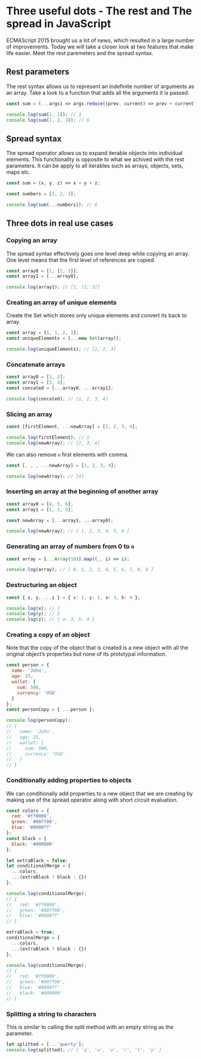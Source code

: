 # Three useful dots - The rest and The spread in JavaScript

ECMAScript 2015 brought us a lot of news, which resulted in a large number of improvements. Today we will take a closer look at two features that make life easier. Meet the rest paremeters and the spread syntax.

## Rest parameters

The rest syntax allows us to represent an indefinite number of arguments as an array. Take a look to a function that adds all the arguments it is passed.

```js
const sum = (...args) => args.reduce((prev, current) => prev + current);

console.log(sum(1, 2)); // 3
console.log(sum(1, 2, 3)); // 6
```

## Spread syntax

The spread operator allows us to expand iterable objects into individual elements. This functionality is opposite to what we achived with the rest parameters. It can be apply to all iterables such as arrays, objects, sets, maps etc.

```js
const sum = (x, y, z) => x + y + z;

const numbers = [1, 2, 3];

console.log(sum(...numbers)); // 6
```

## Three dots in real use cases

### Copying an array

The spread syntax effectively goes one level deep while copying an array. One level means that the first level of references are copied.

```js
const array0 = [1, [2, 3]];
const array1 = [...array0];

console.log(array1); // [1, [2, 3]]
```

### Creating an array of unique elements

Create the Set which stores only unique elements and convert its back to array.

```js
const array = [1, 1, 2, 3];
const uniqueElements = [...new Set(array)];

console.log(uniqueElements); // [1, 2, 3]
```

### Concatenate arrays

```js
const array0 = [1, 2];
const array1 = [3, 4];
const concated = [...array0, ...array1];

console.log(concated); // [1, 2, 3, 4]
```

### Slicing an array

```js
const [firstElement, ...newArray] = [1, 2, 3, 4];

console.log(firstElement); // 1
console.log(newArray); // [2, 3, 4]
```

We can also remove `n` first elements with comma.

```js
const [, , , ...newArray] = [1, 2, 3, 4];

console.log(newArray); // [4]
```

### Inserting an array at the beginning of another array

```js
const array0 = [4, 5, 6];
const array1 = [1, 2, 3];

const newArray = [...array1, ...array0];

console.log(newArray); // [ 1, 2, 3, 4, 5, 6 ]
```

### Generating an array of numbers from 0 to `n`

```js
const array = [...Array(10)].map((_, i) => i);

console.log(array); // [ 0, 1, 2, 3, 4, 5, 6, 7, 8, 9 ]
```

### Destructuring an object

```js
const { x, y, ...z } = { x: 1, y: 2, a: 3, b: 4 };

console.log(x); // 1
console.log(y); // 2
console.log(z); // { a: 3, b: 4 }
```

### Creating a copy of an object

Note that the copy of the object that is created is a new object with all the original object’s properties but none of its prototypal information.

```js
const person = {
  name: 'John',
  age: 25,
  wallet: {
    sum: 500,
    currency: 'USD'
  }
};
const personCopy = { ...person };

console.log(personCopy);
// {
//   name: 'John',
//   age: 25,
//   wallet: {
//     sum: 500,
//     currency: 'USD'
//   }
// }
```

### Conditionally adding properties to objects

We can conditionally add properties to a new object that we are creating by making use of the spread operator along with short circuit evaluation.

```js
const colors = {
  red: '#ff0000',
  green: '#00ff00',
  blue: '#0000ff'
};
const black = {
  black: '#000000'
};

let extraBlack = false;
let conditionalMerge = {
  ...colors,
  ...(extraBlack ? black : {})
};

console.log(conditionalMerge);
// {
//   red: '#ff0000',
//   green: '#00ff00',
//   blue: '#0000ff'
// }

extraBlack = true;
conditionalMerge = {
  ...colors,
  ...(extraBlack ? black : {})
};

console.log(conditionalMerge);
// {
//   red: '#ff0000',
//   green: '#00ff00',
//   blue: '#0000ff'
//   black: '#000000'
// }
```

### Splitting a string to characters

This is similar to calling the split method with an empty string as the parameter.

```js
let splitted = [...'qwerty'];
console.log(splitted); // [ 'q', 'w', 'e', 'r', 't', 'y' ]
```
